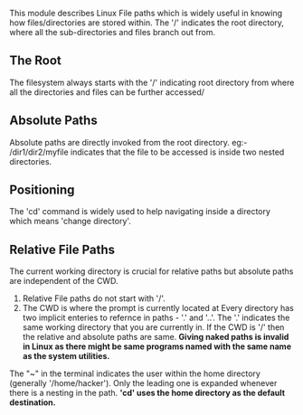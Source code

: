 This module describes Linux File paths which is widely useful in knowing how files/directories are stored within.
The '/' indicates the root directory, where all the sub-directories and files branch out from.

## The Root
The filesystem always starts with the '/' indicating root directory from where all the directories and files can be further accessed/

## Absolute Paths
Absolute paths are directly invoked from the root directory. eg:- /dir1/dir2/myfile indicates that the file to be accessed is inside two nested directories.

## Positioning
The 'cd' command is widely used to help navigating inside a directory which means 'change directory'.

## Relative File Paths
The current working directory is crucial for relative paths but absolute paths are independent of the CWD.
  1. Relative File paths do not start with '/'.
  2. The CWD is where the prompt is currently located at
Every directory has two implicit enteries to refernce in paths - '.' and  '..'.
  The '.' indicates the same working directory that you are currently in.
  If the CWD is '/' then the relative and absolute paths are same.
**Giving naked paths is invalid in Linux as there might be same programs named with the same name as the system utilities.**


The "~" in the terminal indicates the user within the home directory (generally '/home/hacker').
Only the leading one is expanded whenever there is a nesting in the path.
**'cd' uses the home directory as the default destination.**
